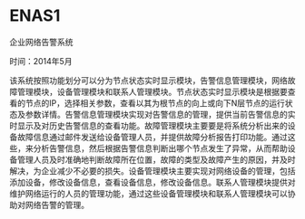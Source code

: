 # ENAS1
企业网络告警系统

时间：2014年5月

该系统按照功能划分可以分为节点状态实时显示模块，告警信息管理模块，网络故障管理模块，设备管理模块和联系人管理模块。节点状态实时显示模块是根据要查看的节点的IP，选择相关参数，查看以其为根节点的向上或向下N层节点的运行状态及参数详情。告警信息管理模块实现对告警信息的管理，提供当前告警信息的实时显示及对历史告警信息的查看功能。故障管理模块主要要是将系统分析出来的设备故障信息通过邮件发送给设备管理人员，并提供故障分析报告打印功能。通过这些，来分析告警信息，然后根据告警信息判断出哪个节点发生了异常，从而帮助设备管理人员及时准确地判断故障所在位置，故障的类型及故障产生的原因，并及时解决，为企业减少不必要的损失。设备管理模块主要实现对网络设备的管理，包括添加设备，修改设备信息，查看设备信息，修改设备信息。联系人管理模块提供对维护网络运行的人员的管理功能，通过这些设备管理模块和联系人管理模块可以协助对网络告警的管理。
